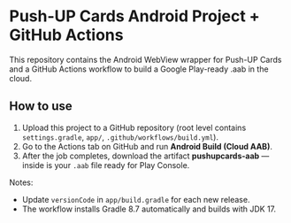 # Push-UP Cards Android Project + GitHub Actions

This repository contains the Android WebView wrapper for Push-UP Cards and a GitHub Actions workflow to build a Google Play-ready .aab in the cloud.

## How to use
1. Upload this project to a GitHub repository (root level contains `settings.gradle`, `app/`, `.github/workflows/build.yml`).
2. Go to the Actions tab on GitHub and run **Android Build (Cloud AAB)**.
3. After the job completes, download the artifact **pushupcards-aab** — inside is your `.aab` file ready for Play Console.

Notes:
- Update `versionCode` in `app/build.gradle` for each new release.
- The workflow installs Gradle 8.7 automatically and builds with JDK 17.
